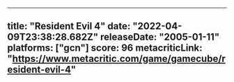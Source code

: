 
---
title: "Resident Evil 4"
date: "2022-04-09T23:38:28.682Z"
releaseDate: "2005-01-11"
platforms: ["gcn"]
score: 96
metacriticLink: "https://www.metacritic.com/game/gamecube/resident-evil-4"
---
